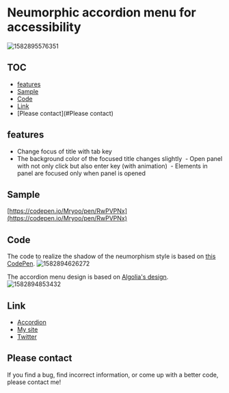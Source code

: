 # Neumorphic accordion menu for accessibility
![1582895576351](https://user-images.githubusercontent.com/42329240/75551421-86f48000-5a77-11ea-9e20-3f6a9fffc904.gif)

## TOC
 - [features](#features)
 - [Sample](#Sample)
 - [Code](#Code)
 - [Link](#Link)
 - [Please contact](#Please contact)

## features
 - Change focus of title with tab key
 - The background color of the focused title changes slightly
 - Open panel with not only click but also enter key (with animation)
 - Elements in panel are focused only when panel is opened
 
## Sample
[https://codepen.io/Mryoo/pen/RwPVPNx](https://codepen.io/Mryoo/pen/RwPVPNx)

## Code
The code to realize the shadow of the neumorphism style is based on [this CodePen](https://codepen.io/dev_loop/pen/XWJeKNO). 
![1582894626272](https://user-images.githubusercontent.com/42329240/75550613-983c8d00-5a75-11ea-9f12-60044b2613df.jpg)

The accordion menu design is based on [Algolia's design](https://www.algolia.com/pricing/).
![1582894853432](https://user-images.githubusercontent.com/42329240/75550719-d5088400-5a75-11ea-85b4-a74042319567.gif)

## Link
 - [Accordion](https://www.w3.org/TR/wai-aria-practices-1.1/#accordion)
 - [My site](https://ryo.dev/)
 - [Twitter](https://twitter.com/ryoo20190328)

## Please contact
If you find a bug, find incorrect information, or come up with a better code, please contact me!
